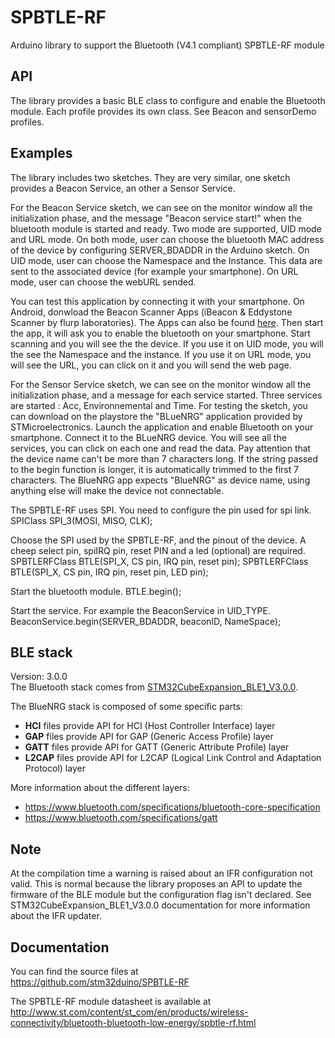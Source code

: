 # SPBTLE-RF
Arduino library to support the Bluetooth (V4.1 compliant) SPBTLE-RF module

## API

The library provides a basic BLE class to configure and enable the Bluetooth module.
Each profile provides its own class. See Beacon and sensorDemo profiles.

## Examples

The library includes two sketches. They are very similar, one sketch provides a Beacon Service, an other a Sensor Service.

For the Beacon Service sketch, we can see on the monitor window all the initialization phase, and the message
"Beacon service start!" when the bluetooth module is started and ready.
Two mode are supported, UID mode and URL mode. On both mode, user can choose the bluetooth MAC address of the device by
configuring SERVER_BDADDR in the Arduino sketch.
On UID mode, user can choose the Namespace and the Instance. This data are sent to the associated device (for example your smartphone).
On URL mode, user can choose the webURL sended.

You can test this application by connecting it with your smartphone.
On Android, donwload the Beacon Scanner Apps (iBeacon & Eddystone Scanner by flurp laboratories). The Apps can
also be found [here](https://play.google.com/store/apps/details?id=de.flurp.beaconscanner.app).
Then start the app, it will ask you to enable the bluetooth on your smartphone. Start scanning and you will see the the device.
If you use it on UID mode, you will the see the Namespace and the instance.
If you use it on URL mode, you will see the URL, you can click on it and you will send the web page.


For the Sensor Service sketch, we can see on the monitor window all the initialization phase, and a message for each service started.
Three services are started : Acc, Environnemental and Time.
For testing the sketch, you can download on the playstore the "BLueNRG" application provided by STMicroelectronics.
Launch the application and enable Bluetooth on your smartphone. Connect it to the BLueNRG device. You will see all the services,
you can click on each one and read the data.
Pay attention that the device name can't be more than 7 characters long. If the string passed to the begin function is longer, it is 
automatically trimmed to the first 7 characters.
The BlueNRG app expects "BlueNRG" as device name, using anything else will make the device not connectable.


The SPBTLE-RF uses SPI. You need to configure the pin used for spi link.
  SPIClass SPI_3(MOSI, MISO, CLK);

Choose the SPI used by the SPBTLE-RF, and the pinout of the device. A cheep select pin, spiIRQ pin, reset PIN and a led (optional) are required.
  SPBTLERFClass BTLE(SPI_X, CS pin, IRQ pin, reset pin);
  SPBTLERFClass BTLE(SPI_X, CS pin, IRQ pin, reset pin, LED pin);

Start the bluetooth module.
  BTLE.begin();

Start the service. For example the BeaconService in UID_TYPE.
  BeaconService.begin(SERVER_BDADDR, beaconID, NameSpace);

## BLE stack

Version: 3.0.0  
The Bluetooth stack comes from [STM32CubeExpansion_BLE1_V3.0.0](http://www.st.com/content/st_com/en/products/embedded-software/mcus-embedded-software/stm32-embedded-software/stm32cube-embedded-software-expansion/x-cube-ble1.html).  

The BlueNRG stack is composed of some specific parts:  

* **HCI** files provide API for HCI (Host Controller Interface) layer  
* **GAP** files provide API for GAP (Generic Access Profile) layer  
* **GATT** files provide API for GATT (Generic Attribute Profile) layer  
* **L2CAP** files provide API for L2CAP (Logical Link Control and Adaptation Protocol) layer  

More information about the different layers:  
* https://www.bluetooth.com/specifications/bluetooth-core-specification
* https://www.bluetooth.com/specifications/gatt  

## Note

At the compilation time a warning is raised about an IFR configuration not valid.
This is normal because the library proposes an API to update the firmware of the
BLE module but the configuration flag isn't declared. See STM32CubeExpansion_BLE1_V3.0.0
documentation for more information about the IFR updater.

## Documentation

You can find the source files at  
https://github.com/stm32duino/SPBTLE-RF

The SPBTLE-RF module datasheet is available at  
http://www.st.com/content/st_com/en/products/wireless-connectivity/bluetooth-bluetooth-low-energy/spbtle-rf.html
